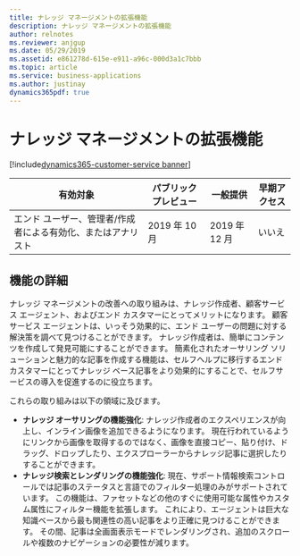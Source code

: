 ```yaml
---
title: ナレッジ マネージメントの拡張機能
description: ナレッジ マネージメントの拡張機能
author: relnotes
ms.reviewer: anjgup
ms.date: 05/29/2019
ms.assetid: e861278d-615e-e911-a96c-000d3a1c7bbb
ms.topic: article
ms.service: business-applications
ms.author: justinay
dynamics365pdf: true
---
```

# <a name="knowledge-management-enhancements"></a>ナレッジ マネージメントの拡張機能
[!include[dynamics365-customer-service banner](../includes/dynamics365-customer-service.md)]

| 有効対象    |  パブリック プレビュー | 一般提供 | 早期アクセス |
| ---------- | ---------- |---------- |---------- |
|エンド ユーザー、管理者/作成者による有効化、またはアナリスト| 2019 年 10 月| 2019 年 12 月|いいえ |






## <a name="feature-details"></a>機能の詳細
<!--feature detail start -->
ナレッジ マネージメントの改善への取り組みは、ナレッジ作成者、顧客サービス エージェント、およびエンド カスタマーにとってメリットになります。 顧客サービス エージェントは、いっそう効果的に、エンド ユーザーの問題に対する解決策を調べて見つけることができます。 ナレッジ作成者は、簡単にコンテンツを作成して発見可能にすることができます。 簡素化されたオーサリング ソリューションと魅力的な記事を作成する機能は、セルフヘルプに移行するエンド カスタマーにとってナレッジ ベース記事をより効果的にすることで、セルフサービスの導入を促進するのに役立ちます。 

これらの取り組みは以下の領域に及びます。 

- **ナレッジ オーサリングの機能強化**: ナレッジ作成者のエクスペリエンスが向上し、インライン画像を追加できるようになります。 現在行われているようにリンクから画像を取得するのではなく、画像を直接コピー、貼り付け、ドラッグ、ドロップしたり、エクスプローラーからナレッジ記事に選択したりすることができます。  
- **ナレッジ検索とレンダリングの機能強化**: 現在、サポート情報検索コントロールでは記事のステータスと言語でのフィルター処理のみがサポートされています。 この機能は、ファセットなどの他のすぐに使用可能な属性やカスタム属性にフィルター機能を拡張します。 これにより、エージェントは巨大な知識ベースから最も関連性の高い記事をより正確に見つけることができます。 その間、記事は全画面表示モードでレンダリングされ、追加のスクロールや複数のナビゲーションの必要性が減ります。

<!--feature detail end -->










